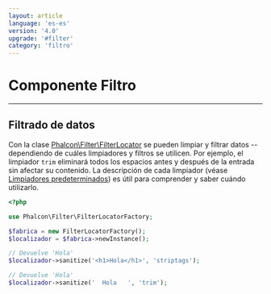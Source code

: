 ```yaml
---
layout: article
language: 'es-es'
version: '4.0'
upgrade: '#filter'
category: 'filtro'
---
```

# Componente Filtro

* * *

## Filtrado de datos

Con la clase [Phalcon\Filter\FilterLocator](api/Phalcon_Filter_FilterLocator) se pueden limpiar y filtrar datos --dependiendo de cuáles limpiadores y filtros se utilicen. Por ejemplo, el limpiador `trim` eliminará todos los espacios antes y después de la entrada sin afectar su contenido. La descripción de cada limpiador (véase [Limpiadores predeterminados](https://docs.phalconphp.com/4.0/es-es/filter-sanitizers)) es útil para comprender y saber cuándo utilizarlo.

```php
<?php

use Phalcon\Filter\FilterLocatorFactory;

$fabrica = new FilterLocatorFactory();
$localizador = $fabrica->newInstance();

// Devuelve 'Hola'
$localizador->sanitize('<h1>Hola</h1>', 'striptags');

// Devuelve 'Hola'
$localizador->sanitize('  Hola   ', 'trim');
```